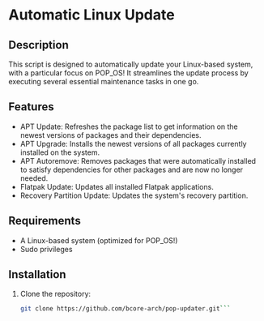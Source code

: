 # Automatic Linux Update

## Description
This script is designed to automatically update your Linux-based system, with a particular focus on POP_OS! It streamlines the update process by executing several essential maintenance tasks in one go.

## Features
- APT Update: Refreshes the package list to get information on the newest versions of packages and their dependencies.
- APT Upgrade: Installs the newest versions of all packages currently installed on the system.
- APT Autoremove: Removes packages that were automatically installed to satisfy dependencies for other packages and are now no longer needed.
- Flatpak Update: Updates all installed Flatpak applications.
- Recovery Partition Update: Updates the system's recovery partition.

## Requirements
- A Linux-based system (optimized for POP_OS!)
- Sudo privileges

## Installation
1. Clone the repository:
   ```bash
   git clone https://github.com/bcore-arch/pop-updater.git```
